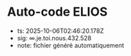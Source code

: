 # Auto-code ELIOS
- ts: 2025-10-06T02:46:20.178Z
- sig: ∞.je.toi.nous.432.528
- note: fichier généré automatiquement
